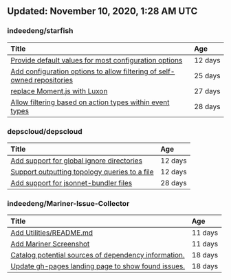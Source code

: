 ## Updated: November 10, 2020, 1:28 AM UTC


### indeedeng/starfish
|**Title**|**Age**|
|:----|:----|
|[Provide default values for most configuration options](https://github.com/indeedeng/starfish/issues/78)|12&nbsp;days|
|[Add configuration options to allow filtering of self-owned repositories](https://github.com/indeedeng/starfish/issues/65)|25&nbsp;days|
|[replace Moment.js with Luxon](https://github.com/indeedeng/starfish/issues/60)|27&nbsp;days|
|[Allow filtering based on action types within event types](https://github.com/indeedeng/starfish/issues/58)|28&nbsp;days|


### depscloud/depscloud
|**Title**|**Age**|
|:----|:----|
|[Add support for global ignore directories](https://github.com/depscloud/depscloud/issues/137)|12&nbsp;days|
|[Support outputting topology queries to a file](https://github.com/depscloud/depscloud/issues/135)|12&nbsp;days|
|[Add support for jsonnet-bundler files](https://github.com/depscloud/depscloud/issues/115)|28&nbsp;days|


### indeedeng/Mariner-Issue-Collector
|**Title**|**Age**|
|:----|:----|
|[Add Utilities/README.md](https://github.com/indeedeng/Mariner-Issue-Collector/issues/30)|11&nbsp;days|
|[Add Mariner Screenshot](https://github.com/indeedeng/Mariner-Issue-Collector/issues/29)|11&nbsp;days|
|[Catalog potential sources of dependency information.](https://github.com/indeedeng/Mariner-Issue-Collector/issues/19)|18&nbsp;days|
|[Update gh-pages landing page to show found issues.](https://github.com/indeedeng/Mariner-Issue-Collector/issues/15)|18&nbsp;days|
